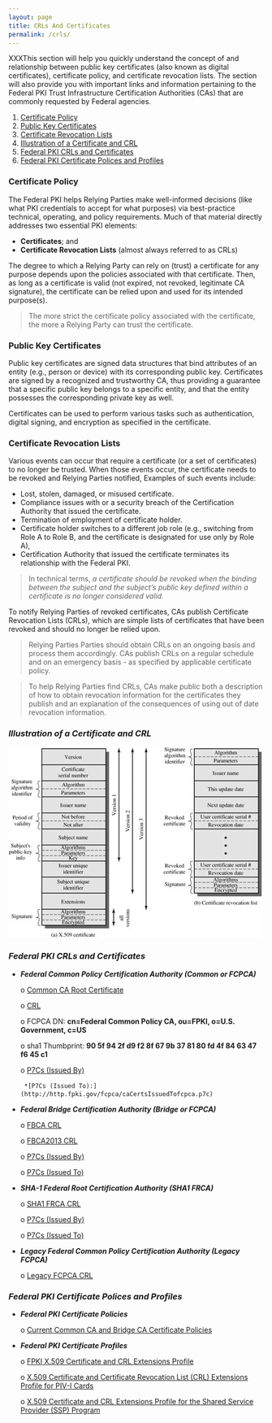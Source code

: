 ```yaml
---
layout: page
title: CRLs And Certificates
permalink: /crls/
---
```


XXXThis section will help you quickly understand the concept of and relationship between public key certificates (also known as digital certificates), certificate policy, and certificate revocation lists. The section will also provide you with important links and information pertaining to the  Federal PKI Trust Infrastructure Certification Authorities (CAs) that are commonly requested by Federal agencies.

1. [Certificate Policy](#certificate-policy)
2. [Public Key Certificates](#public-key-certificates)
3. [Certificate Revocation Lists](#certificate-revocation-lists)
4. [Illustration of a Certificate and CRL](#illustration-of-a-certificate-and-crl)
5. [Federal PKI CRLs and Certificates](#federal-pki-crls-and-certificates)
6. [Federal PKI Certificate Polices and Profiles](#federal-pki-certificate-polices-and-profiles)

### **Certificate Policy**

The Federal PKI helps Relying Parties make well-informed decisions (like what PKI credentials to accept for what purposes) via best-practice technical, operating, and policy requirements.  Much of that material directly addresses two essential PKI elements: 

- **Certificates**; and 
- **Certificate Revocation Lists** (almost always referred to as CRLs)

The degree to which a Relying Party can rely on (trust) a certificate for any purpose depends upon the policies associated with that certificate. Then,   as long as a certificate is valid (not expired, not revoked, legitimate CA signature), the certificate can be relied upon and used for its intended purpose(s). 

> The more strict the certificate policy associated with the certificate, the more a Relying Party can trust the certificate.  

### **Public Key Certificates**

Public key certificates are signed data structures that bind attributes of an entity (e.g., person or device) with its corresponding public key. Certificates are signed by a recognized and trustworthy CA, thus providing a guarantee that a specific public key belongs to a specific entity, and that the entity possesses the corresponding private key as well.

Certificates can be used to perform various tasks such as authentication, digital signing, and encryption as specified in the certificate.

### **Certificate Revocation Lists**
Various events can occur that require a certificate (or a set of certificates) to no longer be trusted.  When those events occur, the certificate needs to be revoked and Relying Parties notified,  Examples of such events include:

- Lost, stolen, damaged, or misused certificate.  
- Compliance issues with or a security breach of the Certification Authority that issued the certificate.  
- Termination of employment of certificate holder.
- Certificate holder switches to a different job role (e.g., switching from Role A to Role B, and the certificate is designated for use only by Role A), 
- Certification Authority that issued the certificate terminates its relationship with the Federal PKI.

> In technical terms, *a certificate should be revoked when the binding between the subject and the subject’s public key defined within a certificate is no longer considered valid*.

To notify Relying Parties of revoked certificates, CAs publish Certificate Revocation Lists (CRLs), which are simple lists of certificates that have been revoked and should no longer be relied upon.  

> Relying Parties Parties should obtain CRLs on an ongoing basis and process them accordingly. CAs publish CRLs on a regular schedule and on an emergency basis - as specified by applicable certificate policy.

> To help Relying Parties find CRLs, CAs make public both a description of how to obtain revocation information for the certificates they publish and an explanation of the consequences of using out of date revocation information.  

### ***Illustration of a Certificate and CRL***

<img src="/img/crls_diagram1.jpg"/>

### ***Federal PKI CRLs and Certificates***
- ***Federal Common Policy Certification Authority (Common or FCPCA)***

     o [Common CA Root Certificate](http://http.fpki.gov/fcpca/fcpca.crt)

     o [CRL](http://http.fpki.gov/fcpca/fcpca.cr) 

     o FCPCA DN:  **cn=Federal Common Policy CA, ou=FPKI, o=U.S. Government, c=US** 

     o sha1 Thumbprint: **90 5f 94 2f d9 f2 8f 67 9b 37 81 80 fd 4f 84 63 47 f6 45 c1**

     o [P7Cs (Issued By)](http://http.fpki.gov/fcpca/caCertsIssuedByfcpca.p7c)

       *[P7Cs (Issued To):](http://http.fpki.gov/fcpca/caCertsIssuedTofcpca.p7c)

- ***Federal Bridge Certification Authority (Bridge or FCPCA)***

     o [FBCA CRL](http://http.fpki.gov/bridge/fbca.crl)

     o [FBCA2013 CRL](http://http.fpki.gov/bridge/fbca2013.crl)    

     o [P7Cs (Issued By)](http://http.fpki.gov/bridge/caCertsIssuedByfbca2013.p7c)

     o [P7Cs (Issued To)](http://http.fpki.gov/bridge/caCertsIssuedTofbca2013.p7c)

- ***SHA-1 Federal Root Certification Authority (SHA1 FRCA)***

     o [SHA1 FRCA CRL](http://http.fpki.gov/sha1frca/sha1frca.cr)

     o [P7Cs (Issued By)](http://http.fpki.gov/sha1frca/caCertsIssuedBysha1frca.p7c)

     o [P7Cs (Issued To)](http://http.fpki.gov/sha1frca/caCertsIssuedTosha1frca.p7c)

- ***Legacy Federal Common Policy Certification Authority (Legacy FCPCA)***

     o [Legacy FCPCA CRL](http://fpkia.gsa.gov/CommonPolicy/CommonPolicy%281%29.crl)

### ***Federal PKI Certificate Polices and Profiles***

- ***Federal PKI Certificate Policies***

     o [Current Common CA and Bridge CA Certificate Policies](https://www.idmanagement.gov/IDM/s/article_content_old?tag=a0Gt0000000SfwS) 

- ***Federal PKI Certificate Profiles***

     o [FPKI X.509 Certificate and CRL Extensions Profile](https://www.idmanagement.gov/IDM/s/document_detail?Id=kA0t00000008Od8CAE)

     o [X.509 Certificate and Certificate Revocation List (CRL) Extensions Profile for PIV-I Cards](https://www.idmanagement.gov/IDM/s/document_detail?Id=kA0t00000008ObiCAE)

     o [X.509 Certificate and CRL Extensions Profile for the Shared Service Provider (SSP) Program](https://www.idmanagement.gov/IDM/s/document_detail?Id=kA0t0000000GmdcCAC)












